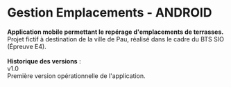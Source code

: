 Gestion Emplacements - ANDROID
=======================

<b>Application mobile permettant le repérage d'emplacements de terrasses.</b><br>
Projet fictif à destination de la ville de Pau, réalisé dans le cadre du BTS SIO (Épreuve E4).<br>
<br>
<b>Historique des versions</b> :
<br>
v1.0<br>
Première version opérationnelle de l'application.
